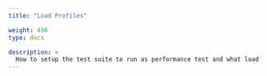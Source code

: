 ```yaml
---
title: "Load Profiles"

weight: 490
type: docs

description: >
  How to setup the test suite to run as performance test and what load profiles are supported.
---
```




